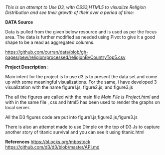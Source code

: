 *This is an attempt to Use D3, with CSS3,HTML5 to visualize Religion Distribution and see their growth 
of their over a period of time:*

**DATA Source**

Data is pulled from  the given below resource and is used as per the focus area.
The data is further modified as needed using Pivot to give it a good shape to be a read as 
aggregated columns.

https://github.com/curran/data/blob/gh-pages/pew/religion/processed/religionByCountryTop5.csv


**Project Description** :

Main intent for the project is to use d3.js to present the data set and come up with some meaningful
visualizations. For the same, i have developed 3 visualization with the name figure1.js,
figure2.js, and figure3.js

The all the figures are called with the main file *Main File is Project.html* 
and with in the same file , css and html5 has been used to render the graphs on local server.

All the D3 figures code are put into figure1.js,figure2.js,figure3.js

There is also an attempt made to use Dimple on the top of D3 Js to capture another story
of titanic survival and you can see it using titanic.html 

**References**
https://bl.ocks.org/mbostock
https://github.com/d3/d3/blob/master/API.md


